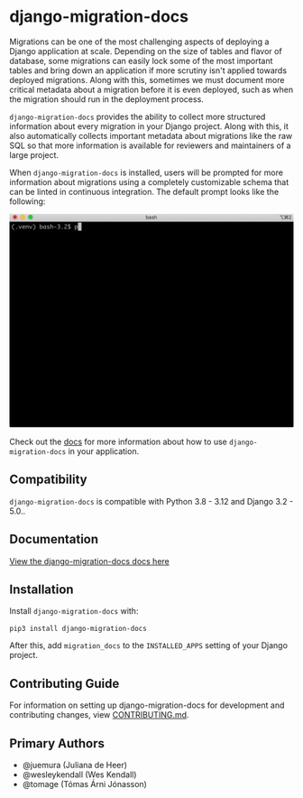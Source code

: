 # django-migration-docs

Migrations can be one of the most challenging aspects of deploying a Django application at scale. Depending on the size of tables and flavor of database, some migrations can easily lock some of the most important tables and bring down an application if more scrutiny isn't applied towards deployed migrations. Along with this, sometimes we must document more critical metadata about a migration before it is even deployed, such as when the migration should run in the deployment process.

`django-migration-docs` provides the ability to collect more structured information about every migration in your Django project. Along with this, it also automatically collects important metadata about migrations like the raw SQL so that more information is available for reviewers and maintainers of a large project.

When `django-migration-docs` is installed, users will be prompted for more information about migrations using a completely customizable schema that can be linted in continuous integration. The default prompt looks like the following:

![Migration Docs](docs/static/sync.gif)

Check out the [docs](https://django-migration-docs.readthedocs.io) for more information about how to use `django-migration-docs` in your application.

## Compatibility

`django-migration-docs` is compatible with Python 3.8 - 3.12 and Django 3.2 - 5.0..

## Documentation

[View the django-migration-docs docs here](https://django-migration-docs.readthedocs.io/)

## Installation

Install `django-migration-docs` with:

    pip3 install django-migration-docs

After this, add `migration_docs` to the `INSTALLED_APPS` setting of your Django project.

## Contributing Guide

For information on setting up django-migration-docs for development and contributing changes, view [CONTRIBUTING.md](CONTRIBUTING.md).

## Primary Authors

- @juemura (Juliana de Heer)
- @wesleykendall (Wes Kendall)
- @tomage (Tómas Árni Jónasson)

